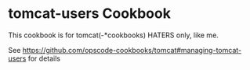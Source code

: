 tomcat-users Cookbook
==============================

This cookbook is for tomcat(-*cookbooks) HATERS only, like me.

See https://github.com/opscode-cookbooks/tomcat#managing-tomcat-users for details
